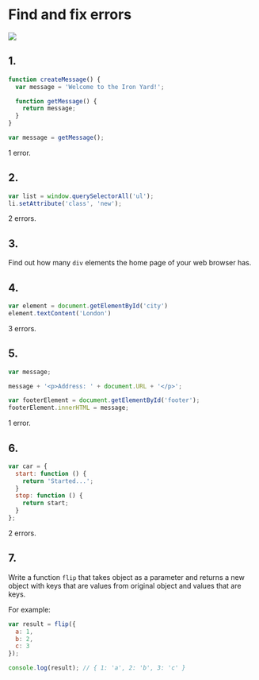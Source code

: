 # Find and fix errors

![](https://metrouk2.files.wordpress.com/2014/03/ghostbusters.gif)

## 1.

```js
function createMessage() {
  var message = 'Welcome to the Iron Yard!';

  function getMessage() {
    return message;
  }
}

var message = getMessage();
```

1 error.

## 2.

```js
var list = window.querySelectorAll('ul');
li.setAttribute('class', 'new');
```

2 errors.

## 3.

Find out how many `div` elements the home page of your web browser has.

## 4.

```js
var element = document.getElementById('city')
element.textContent('London')
```

3 errors.

## 5.

```js
var message;

message + '<p>Address: ' + document.URL + '</p>';

var footerElement = document.getElementById('footer');
footerElement.innerHTML = message;
```

1 error.

## 6.

```js
var car = {
  start: function () {
    return 'Started...';
  }
  stop: function () {
    return start;
  }
};
```

2 errors.

## 7.

Write a function `flip` that takes object as a parameter and returns a new object with keys that are values from original object and values that are keys.

For example:

```js
var result = flip({
  a: 1,
  b: 2,
  c: 3
});

console.log(result); // { 1: 'a', 2: 'b', 3: 'c' }
```
